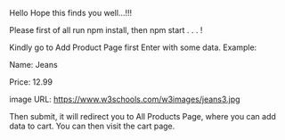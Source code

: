 Hello
Hope this finds you well...!!!

Please first of all run npm install, then npm start . . . !

Kindly go to Add Product Page first Enter with some data. 
Example:

Name: Jeans

Price: 12.99

image URL:  https://www.w3schools.com/w3images/jeans3.jpg

Then submit, it will redirect you to All Products Page, where you can add data to cart. You can then visit the cart page.
